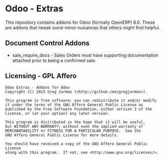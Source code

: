 Odoo - Extras
=============

This repository contains addons for Odoo (formally OpenERP) 8.0. These
are addons that tweak some minor nuisances that others might find helpful.

Document Control Addons
--------------------

* sale_require_docs - Sales Orders must have supporting documentation
attached prior to being a confirmed sale.

Licensing - GPL Affero
----------------------

    Odoo Extras - Addons for Odoo
    Copyright (C) 2015 Greg Jurman (<http://github.com/gregjurman>).

    This program is free software: you can redistribute it and/or modify
    it under the terms of the GNU Affero General Public License as
    published by the Free Software Foundation, either version 3 of the
    License, or (at your option) any later version.

    This program is distributed in the hope that it will be useful,
    but WITHOUT ANY WARRANTY; without even the implied warranty of
    MERCHANTABILITY or FITNESS FOR A PARTICULAR PURPOSE.  See the
    GNU Affero General Public License for more details.

    You should have received a copy of the GNU Affero General Public License
    along with this program.  If not, see <http://www.gnu.org/licenses/>.
